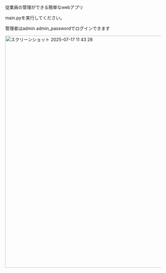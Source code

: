 従業員の管理ができる簡単なwebアプリ

main.pyを実行してください。

管理者はadmin admin_passwordでログインできます

<img width="994" height="748" alt="スクリーンショット 2025-07-17 11 43 28" src="https://github.com/user-attachments/assets/efd8d185-6d3b-4bc6-89e1-10fe5245687a" />
